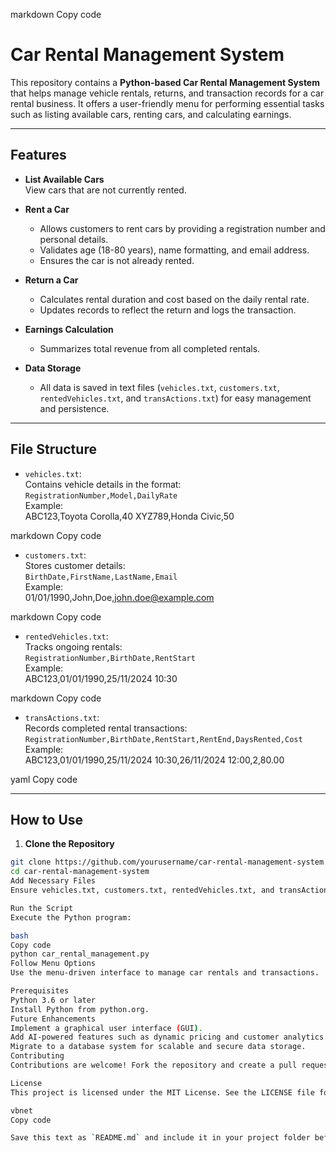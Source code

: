 
markdown
Copy code
# Car Rental Management System

This repository contains a **Python-based Car Rental Management System** that helps manage vehicle rentals, returns, and transaction records for a car rental business. It offers a user-friendly menu for performing essential tasks such as listing available cars, renting cars, and calculating earnings.

---

## Features

- **List Available Cars**  
  View cars that are not currently rented.

- **Rent a Car**  
  - Allows customers to rent cars by providing a registration number and personal details.
  - Validates age (18-80 years), name formatting, and email address.
  - Ensures the car is not already rented.

- **Return a Car**  
  - Calculates rental duration and cost based on the daily rental rate.
  - Updates records to reflect the return and logs the transaction.

- **Earnings Calculation**  
  - Summarizes total revenue from all completed rentals.

- **Data Storage**  
  - All data is saved in text files (`vehicles.txt`, `customers.txt`, `rentedVehicles.txt`, and `transActions.txt`) for easy management and persistence.

---

## File Structure

- `vehicles.txt`:  
  Contains vehicle details in the format:  
  `RegistrationNumber,Model,DailyRate`  
  Example:  
ABC123,Toyota Corolla,40 XYZ789,Honda Civic,50

markdown
Copy code

- `customers.txt`:  
Stores customer details:  
`BirthDate,FirstName,LastName,Email`  
Example:  
01/01/1990,John,Doe,john.doe@example.com

markdown
Copy code

- `rentedVehicles.txt`:  
Tracks ongoing rentals:  
`RegistrationNumber,BirthDate,RentStart`  
Example:  
ABC123,01/01/1990,25/11/2024 10:30

markdown
Copy code

- `transActions.txt`:  
Records completed rental transactions:  
`RegistrationNumber,BirthDate,RentStart,RentEnd,DaysRented,Cost`  
Example:  
ABC123,01/01/1990,25/11/2024 10:30,26/11/2024 12:00,2,80.00

yaml
Copy code

---

## How to Use

1. **Clone the Repository**  
 ```bash
 git clone https://github.com/yourusername/car-rental-management-system.git
 cd car-rental-management-system
Add Necessary Files
Ensure vehicles.txt, customers.txt, rentedVehicles.txt, and transActions.txt are present in the directory. Populate these files with the required data as per the format above.

Run the Script
Execute the Python program:

bash
Copy code
python car_rental_management.py
Follow Menu Options
Use the menu-driven interface to manage car rentals and transactions.

Prerequisites
Python 3.6 or later
Install Python from python.org.
Future Enhancements
Implement a graphical user interface (GUI).
Add AI-powered features such as dynamic pricing and customer analytics.
Migrate to a database system for scalable and secure data storage.
Contributing
Contributions are welcome! Fork the repository and create a pull request with your improvements.

License
This project is licensed under the MIT License. See the LICENSE file for details.

vbnet
Copy code

Save this text as `README.md` and include it in your project folder before uploading to GitHub. Let me know if you need additional changes!





